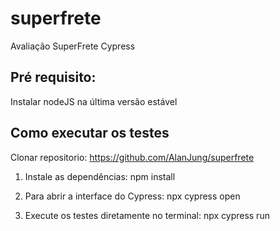 # superfrete
Avaliação SuperFrete Cypress

## Pré requisito:
   Instalar nodeJS na última versão estável
   
## Como executar os testes

Clonar repositorio: https://github.com/AlanJung/superfrete

1. Instale as dependências:
npm install

2. Para abrir a interface do Cypress:
 npx cypress open

3. Execute os testes diretamente no terminal:
npx cypress run
